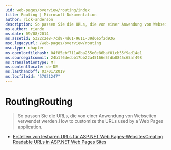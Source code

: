 ```yaml
---
uid: web-pages/overview/routing/index
title: Routing | Microsoft-Dokumentation
author: rick-anderson
description: So passen Sie die URLs, die von einer Anwendung von Webseiten verwendet werden.
ms.author: riande
ms.date: 09/08/2014
ms.assetid: 5322c2e8-7cd9-4d61-9611-39d6e5f2d936
msc.legacyurl: /web-pages/overview/routing
msc.type: chapter
ms.openlocfilehash: 04f85ebf711a8ba255e0e86baf01cb55f9ad14e1
ms.sourcegitcommit: 24b1f6decbb17bb22a45166e5fdb0845c65af498
ms.translationtype: MT
ms.contentlocale: de-DE
ms.lasthandoff: 03/01/2019
ms.locfileid: "57021247"
---
```

<a name="routing"></a><span data-ttu-id="2df44-103">Routing</span><span class="sxs-lookup"><span data-stu-id="2df44-103">Routing</span></span>
====================
> <span data-ttu-id="2df44-104">So passen Sie die URLs, die von einer Anwendung von Webseiten verwendet werden.</span><span class="sxs-lookup"><span data-stu-id="2df44-104">How to customize the URLs used by a Web Pages application.</span></span>


- [<span data-ttu-id="2df44-105">Erstellen von lesbaren URLs für ASP.NET Web Pages-Websites</span><span class="sxs-lookup"><span data-stu-id="2df44-105">Creating Readable URLs in ASP.NET Web Pages Sites</span></span>](creating-readable-urls-in-aspnet-web-pages-sites.md)
